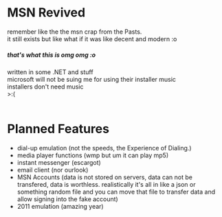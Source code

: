 # MSN Revived
remember like the the msn crap from the Pasts.
<br>it still exists but like what if it was like decent and modern :o
##### that's what this is omg omg :o
written in some .NET and stuff
<br>microsoft will not be suing me for using their installer music
<br>installers don't need music
<br>>:(
<br>
<br>
# Planned Features
- dial-up emulation (not the speeds, the Experience of Dialing.)
- media player functions (wmp but um it can play mp5)
- instant messenger (escargot)
- email client (nor ourlook)
- MSN Accounts (data is not stored on servers, data can not be transfered, data is worthless. realistically it's all in like a json or something random file and you can move that file to transfer data and allow signing into the fake account)
- 2011 emulation (amazing year)
